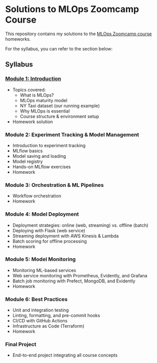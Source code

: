 # Solutions to MLOps Zoomcamp Course

This repository contains my solutions to the [MLOps Zoomcamp course](https://github.com/DataTalksClub/mlops-zoomcamp) homeworks.

For the syllabus, you can refer to the section below:

## Syllabus
### [Module 1: Introduction](01-intro)
- Topics covered:
    - What is MLOps?
    - MLOps maturity model
    - NY Taxi dataset (our running example)
    - Why MLOps is essential
    - Course structure & environment setup
- Homework solution

### Module 2: Experiment Tracking & Model Management
- Introduction to experiment tracking
- MLflow basics
- Model saving and loading
- Model registry
- Hands-on MLflow exercises
- Homework

### Module 3: Orchestration & ML Pipelines

- Workflow orchestration
- Homework

### Module 4: Model Deployment
- Deployment strategies: online (web, streaming) vs. offline (batch)
- Deploying with Flask (web service)
- Streaming deployment with AWS Kinesis & Lambda
- Batch scoring for offline processing
- Homework

### Module 5: Model Monitoring
- Monitoring ML-based services
- Web service monitoring with Prometheus, Evidently, and Grafana
- Batch job monitoring with Prefect, MongoDB, and Evidently
- Homework

### Module 6: Best Practices
- Unit and integration testing
- Linting, formatting, and pre-commit hooks
- CI/CD with GitHub Actions
- Infrastructure as Code (Terraform)
- Homework

### Final Project
- End-to-end project integrating all course concepts